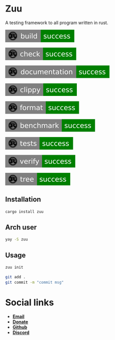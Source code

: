 # Zuu

A testing framework to all program written in rust.

![build](https://raw.githubusercontent.com/taishingi/zuu/master/badges/build.svg)

![check](https://raw.githubusercontent.com/taishingi/zuu/master/badges/check.svg)

![doc](https://raw.githubusercontent.com/taishingi/zuu/master/badges/documentation.svg)

![clippy](https://raw.githubusercontent.com/taishingi/zuu/master/badges/clippy.svg)

![format](https://raw.githubusercontent.com/taishingi/zuu/master/badges/format.svg)

![benchmark](https://raw.githubusercontent.com/taishingi/zuu/master/badges/benchmark.svg)

![tests](https://raw.githubusercontent.com/taishingi/zuu/master/badges/tests.svg)

![verify](https://raw.githubusercontent.com/taishingi/zuu/master/badges/verify.svg)

![tree](https://raw.githubusercontent.com/taishingi/zuu/master/badges/tree.svg)

## Installation

```sh
cargo install zuu
```

## Arch user 

```bash
yay -S zuu
 ```
## Usage

```sh
zuu init
```

```sh
git add .
git commit -m "commit msg"
```
# Social links

* [**Email**](mailto:micieli@vivaldi.net)
* [**Donate**](https://www.paypal.com/donate/?hosted_button_id=D43VUM85PM724)
* [**Github**](https://github.com/taishingi)
* [**Discord**](https://discord.gg/U5gFCtfc)

